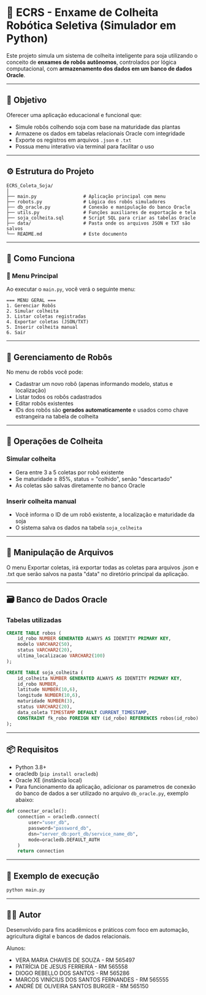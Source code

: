 # 🌱 ECRS - Enxame de Colheita Robótica Seletiva (Simulador em Python)

Este projeto simula um sistema de colheita inteligente para soja utilizando o conceito de **enxames de robôs autônomos**, controlados por lógica computacional, com **armazenamento dos dados em um banco de dados Oracle**.

---

## 🎯 Objetivo

Oferecer uma aplicação educacional e funcional que:
- Simule robôs colhendo soja com base na maturidade das plantas
- Armazene os dados em tabelas relacionais Oracle com integridade
- Exporte os registros em arquivos `.json` e `.txt`
- Possua menu interativo via terminal para facilitar o uso

---

## ⚙️ Estrutura do Projeto

```
ECRS_Coleta_Soja/
│
├── main.py                 # Aplicação principal com menu
├── robots.py               # Lógica dos robôs simuladores
├── db_oracle.py            # Conexão e manipulação do banco Oracle
├── utils.py                # Funções auxiliares de exportação e tela
├── soja_colheita.sql       # Script SQL para criar as tabelas Oracle
├── data/                   # Pasta onde os arquivos JSON e TXT são salvos
└── README.md               # Este documento
```

---

## 🧠 Como Funciona

### 📌 Menu Principal

Ao executar o `main.py`, você verá o seguinte menu:

```
=== MENU GERAL ===
1. Gerenciar Robôs
2. Simular colheita
3. Listar coletas registradas
4. Exportar coletas (JSON/TXT)
5. Inserir colheita manual
6. Sair
```

---

## 🤖 Gerenciamento de Robôs

No menu de robôs você pode:

- Cadastrar um novo robô (apenas informando modelo, status e localização)
- Listar todos os robôs cadastrados
- Editar robôs existentes
- IDs dos robôs são **gerados automaticamente** e usados como chave estrangeira na tabela de colheita

---

## 🔄 Operações de Colheita

### Simular colheita
- Gera entre 3 a 5 coletas por robô existente
- Se maturidade ≥ 85%, status = "colhido", senão "descartado"
- As coletas são salvas diretamente no banco Oracle

### Inserir colheita manual
- Você informa o ID de um robô existente, a localização e maturidade da soja
- O sistema salva os dados na tabela `soja_colheita`

---

## 🧪 Manipulação de Arquivos

O menu Exportar coletas, irá exportar todas as coletas para arquivos .json e .txt que serão salvos na pasta "data" no diretório principal da aplicação.


---

## 🗃️ Banco de Dados Oracle

### Tabelas utilizadas

```sql
CREATE TABLE robos (
    id_robo NUMBER GENERATED ALWAYS AS IDENTITY PRIMARY KEY,
    modelo VARCHAR2(50),
    status VARCHAR2(20),
    ultima_localizacao VARCHAR2(100)
);

CREATE TABLE soja_colheita (
    id_colheita NUMBER GENERATED ALWAYS AS IDENTITY PRIMARY KEY,
    id_robo NUMBER,
    latitude NUMBER(10,6),
    longitude NUMBER(10,6),
    maturidade NUMBER(3),
    status VARCHAR2(20),
    data_coleta TIMESTAMP DEFAULT CURRENT_TIMESTAMP,
    CONSTRAINT fk_robo FOREIGN KEY (id_robo) REFERENCES robos(id_robo)
);
```

---

## 📦 Requisitos

- Python 3.8+
- oracledb (`pip install oracledb`)
- Oracle XE (instância local)
- Para funcionamento da aplicação, adicionar os parametros de conexão do banco de dados a ser utilizado no arquivo `db_oracle.py`, exemplo abaixo:
```python
def conectar_oracle():
    connection = oracledb.connect(
        user="user_db",
        password="password_db",
        dsn="server_db:port_db/service_name_db",
        mode=oracledb.DEFAULT_AUTH
    )
    return connection
```

---

## 🧪 Exemplo de execução

```bash
python main.py
```

---

## 👨‍💻 Autor

Desenvolvido para fins acadêmicos e práticos com foco em automação, agricultura digital e bancos de dados relacionais.

Alunos:
- VERA MARIA CHAVES DE SOUZA - RM 565497
- PATRÍCIA DE JESUS FERREIRA - RM 565558
- DIOGO REBELLO DOS SANTOS - RM 565286
- MARCOS VINÍCIUS DOS SANTOS FERNANDES - RM 565555
- ANDRÉ DE OLIVEIRA SANTOS BURGER - RM 565150
